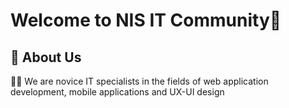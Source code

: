 
# Welcome to NIS IT Community👋


## 🚀 About Us
:office_worker: We are novice IT specialists in the fields of web application development, mobile applications and UX-UI design
